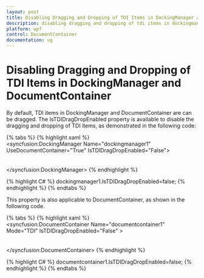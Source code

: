 ```yaml
---
layout: post
title: Disabling Dragging and Dropping of TDI Items in DockingManager and DocumentContainer| DocumentContainer | Wpf | Syncfusion
description: disabling dragging and dropping of tdi items in dockingmanager and documentcontainer
platform: wpf
control: DocumentContainer
documentation: ug
---
```


# Disabling Dragging and Dropping of TDI Items in DockingManager and DocumentContainer

By default, TDI items in DockingManager and DocumentContainer are can be dragged. The IsTDIDragDropEnabled property is available to disable the dragging and dropping of TDI items, as demonstrated in the following code:



{% tabs %}
{% highlight xaml %}        
<syncfusion:DockingManager Name="dockingmanager1" 
UseDocumentContainer="True" 
IsTDIDragDropEnabled="False">          
  <Grid syncfusion:DockingManager.Header="Tab1" syncfusion:DockingManager.State="Document"/>        
  <Grid syncfusion:DockingManager.Header="Tab2" syncfusion:DockingManager.State="Document"/>    
  </syncfusion:DockingManager>
  {% endhighlight %}

{% highlight C# %}
 dockingmanager1.IsTDIDragDropEnabled=false;
 {% endhighlight %}
 {% endtabs %}



This property is also applicable to DocumentContainer, as shown in the following code.



{% tabs %}
{% highlight xaml %}      
  <syncfusion:DocumentContainer Name="documentcontainer1" Mode="TDI" IsTDIDragDropEnabled="False" >      
  <Grid syncfusion:DockingManager.Header="Tab1" syncfusion:DockingManager.State="Document"/>     
  <Grid syncfusion:DockingManager.Header="Tab2" syncfusion:DockingManager.State="Document"/>   
  </syncfusion:DocumentContainer>
  {% endhighlight %}
 

{% highlight C# %}
documentcontainer1.IsTDIDragDropEnabled=false;
{% endhighlight %}
{% endtabs %}


